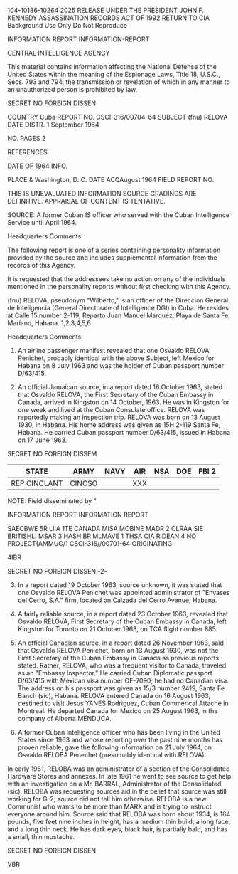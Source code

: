 104-10186-10264
2025 RELEASE UNDER THE PRESIDENT JOHN F. KENNEDY ASSASSINATION RECORDS ACT OF 1992
RETURN TO CIA
Background Use Only
Do Not Reproduce

INFORMATION REPORT INFORMATION-REPORT

CENTRAL INTELLIGENCE AGENCY

This material contains information affecting the National Defense of the United States within the meaning of the Espionage Laws, Title
18, U.S.C., Secs. 793 and 794, the transmission or revelation of which in any manner to an unauthorized person is prohibited by law.

SECRET
NO FOREIGN DISSEN

COUNTRY Cuba
REPORT NO. CSCI-316/00704-64
SUBJECT (fnu) RELOVA
DATE DISTR. 1 September 1964

NO. PAGES 2

REFERENCES

DATE OF
1964
INFO.

PLACE & Washington, D. C.
DATE ACQAugust 1964
FIELD REPORT NO.

THIS IS UNEVALUATED INFORMATION SOURCE GRADINGS ARE DEFINITIVE. APPRAISAL OF CONTENT IS TENTATIVE.

SOURCE: A former Cuban IS officer who served with the Cuban
Intelligence Service until April 1964.

Headquarters Comments:

The following report is one of a series containing personality
information provided by the source and includes supplemental
information from the records of this Agency.

It is requested that the addressees take no action on any of
the individuals mentioned in the personality reports without
first checking with this Agency.

(fnu) RELOVA, pseudonym "Wilberto," is an officer of the
Direccion General de Inteligencia (General Directorate of
Intelligence DGI) in Cuba. He resides at Calle 15 number
2-119, Reparto Juan Manuel Marquez, Playa de Santa Fe, Mariano,
Habana. 1,2,3,4,5,6

Headquarters Comments

1. An airline passenger manifest revealed that one Osvaldo
RELOVA Penichet, probably identical with the above Subject,
left Mexico for Habana on 8 July 1963 and was the holder
of Cuban passport number D/63/415.

2. An official Jamaican source, in a report dated 16 October 1963,
stated that Osvaldo RELOVA, the First Secretary of the
Cuban Embassy in Canada, arrived in Kingston on 14 October, 1963.
He was in Kingston for one week and lived at the Cuban
Consulate office. RELOVA was reportedly making an inspection
trip. RELOVA was born on 13 August 1930, in Habana. His
home address was given as 15H 2-119 Santa Fe, Habana. He
carried Cuban passport number D/63/415, issued in Habana
on 17 June 1963.

SECRET
NO FOREIGN DISSEM

| STATE | ARMY | NAVY | AIR | NSA | DOE | FBI 2 |
| ----------- | ----------- | ----------- | ----------- | ----------- | ----------- | ----------- |
| REP CINCLANT | CINCSO | | XXX |  |  |  |

NOTE: Field disseminated by "

INFORMATION REPORT INFORMATION REPORT

SAECBWE 5R LIIA 1TE CANADA
MISA MOBINE MADR 2 CLRAA SIE BRITISHLI
MSAR 3 HASHIBR MLMAVE 1
THSA CIA RIDEAN 4 NO PROJECT(AMMUG/1
CSCI-316//00701-64
ORIGINATING

4IBR

SECRET
NO FOREIGN DISSEN
-2-

3. In a report dated 19 October 1963, source unknown, it was stated
that one Osvaldo RELOVA Penichet was appointed administrator of
"Envases del Cerro, S.A." firm, located on Calzada del Cerro
Avenue, Habana.

4. A fairly reliable source, in a report dated 23 October 1963,
revealed that Osvaldo RELOVA, First Secretary of the Cuban Embassy
in Canada, left Kingston for Toronto on 21 October 1963, on
TCA flight number 885.

5. An official Canadian source, in a report dated 26 November 1963,
said that Osvaldo RELOVA Penichet, born on 13 August 1930, was
not the First Secretary of the Cuban Embassy in Canada as previous
reports stated. Rather, RELOVA, who was a frequent visitor to
Canada, traveled as an "Embassy Inspector." He carried Cuban
Diplomatic passport D/63/415 with Mexican visa number OF-7090; he
had no Canadian visa. The address on his passport was given as
15/3 number 2419, Santa Fe Banch (sic), Habana. RELOVA entered
Canada on 16 August 1963, destined to visit Jesus YANES Rodriguez,
Cuban Commerical Attache in Montreal. He departed Canada for Mexico
on 25 August 1963, in the company of Alberta MENDUCA.

6. A former Cuban Intelligence officer who has been living in the United
States since 1963 and whose reporting over the past nine months has
proven reliable, gave the following information on 21 July 1964,
on Osvaldo RELOBA Penechet (presumably identical with RELOVA):

In early 1961, RELOBA was an administrator of a section
of the Consolidated Hardware Stores and annexes. In late
1961 he went to see source to get help with an investigation
on a Mr. BARRAL, Administrator of the Consolidated (sic).
RELOBA was requesting sources aid in the belief that source
was still working for G-2; source did not tell him otherwise.
RELOBA is a new Communist who wants to be more than MARX and
is trying to instruct everyone around him. Source said that
RELOBA was born about 1934, is 164 pounds, five feet nine
inches in height, has a medium thin build, a long face, and
a long thin neck. He has dark eyes, black hair, is partially
bald, and has a small, thin mustache.

SECRET
NO FOREIGN DISSEN

VBR
